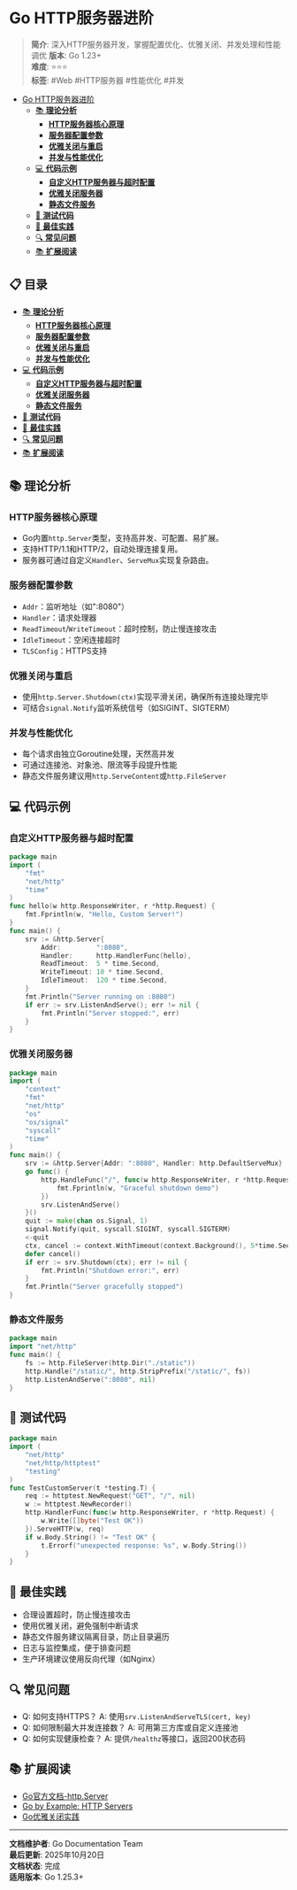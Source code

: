 # Go HTTP服务器进阶

> **简介**: 深入HTTP服务器开发，掌握配置优化、优雅关闭、并发处理和性能调优
> **版本**: Go 1.23+  
> **难度**: ⭐⭐⭐  
> **标签**: #Web #HTTP服务器 #性能优化 #并发

<!-- TOC START -->
- [Go HTTP服务器进阶](#go-http服务器进阶)
  - [📚 **理论分析**](#-理论分析)
    - [**HTTP服务器核心原理**](#http服务器核心原理)
    - [**服务器配置参数**](#服务器配置参数)
    - [**优雅关闭与重启**](#优雅关闭与重启)
    - [**并发与性能优化**](#并发与性能优化)
  - [💻 **代码示例**](#-代码示例)
    - [**自定义HTTP服务器与超时配置**](#自定义http服务器与超时配置)
    - [**优雅关闭服务器**](#优雅关闭服务器)
    - [**静态文件服务**](#静态文件服务)
  - [🧪 **测试代码**](#-测试代码)
  - [🎯 **最佳实践**](#-最佳实践)
  - [🔍 **常见问题**](#-常见问题)
  - [📚 **扩展阅读**](#-扩展阅读)
<!-- TOC END -->


## 📋 目录


- [📚 **理论分析**](#-理论分析)
  - [**HTTP服务器核心原理**](#http服务器核心原理)
  - [**服务器配置参数**](#服务器配置参数)
  - [**优雅关闭与重启**](#优雅关闭与重启)
  - [**并发与性能优化**](#并发与性能优化)
- [💻 **代码示例**](#-代码示例)
  - [**自定义HTTP服务器与超时配置**](#自定义http服务器与超时配置)
  - [**优雅关闭服务器**](#优雅关闭服务器)
  - [**静态文件服务**](#静态文件服务)
- [🧪 **测试代码**](#-测试代码)
- [🎯 **最佳实践**](#-最佳实践)
- [🔍 **常见问题**](#-常见问题)
- [📚 **扩展阅读**](#-扩展阅读)

## 📚 **理论分析**

### **HTTP服务器核心原理**

- Go内置`http.Server`类型，支持高并发、可配置、易扩展。
- 支持HTTP/1.1和HTTP/2，自动处理连接复用。
- 服务器可通过自定义`Handler`、`ServeMux`实现复杂路由。

### **服务器配置参数**

- `Addr`：监听地址（如":8080"）
- `Handler`：请求处理器
- `ReadTimeout`/`WriteTimeout`：超时控制，防止慢连接攻击
- `IdleTimeout`：空闲连接超时
- `TLSConfig`：HTTPS支持

### **优雅关闭与重启**

- 使用`http.Server.Shutdown(ctx)`实现平滑关闭，确保所有连接处理完毕
- 可结合`signal.Notify`监听系统信号（如SIGINT、SIGTERM）

### **并发与性能优化**

- 每个请求由独立Goroutine处理，天然高并发
- 可通过连接池、对象池、限流等手段提升性能
- 静态文件服务建议用`http.ServeContent`或`http.FileServer`

## 💻 **代码示例**

### **自定义HTTP服务器与超时配置**

```go
package main
import (
    "fmt"
    "net/http"
    "time"
)
func hello(w http.ResponseWriter, r *http.Request) {
    fmt.Fprintln(w, "Hello, Custom Server!")
}
func main() {
    srv := &http.Server{
        Addr:         ":8080",
        Handler:      http.HandlerFunc(hello),
        ReadTimeout:  5 * time.Second,
        WriteTimeout: 10 * time.Second,
        IdleTimeout:  120 * time.Second,
    }
    fmt.Println("Server running on :8080")
    if err := srv.ListenAndServe(); err != nil {
        fmt.Println("Server stopped:", err)
    }
}
```

### **优雅关闭服务器**

```go
package main
import (
    "context"
    "fmt"
    "net/http"
    "os"
    "os/signal"
    "syscall"
    "time"
)
func main() {
    srv := &http.Server{Addr: ":8080", Handler: http.DefaultServeMux}
    go func() {
        http.HandleFunc("/", func(w http.ResponseWriter, r *http.Request) {
            fmt.Fprintln(w, "Graceful shutdown demo")
        })
        srv.ListenAndServe()
    }()
    quit := make(chan os.Signal, 1)
    signal.Notify(quit, syscall.SIGINT, syscall.SIGTERM)
    <-quit
    ctx, cancel := context.WithTimeout(context.Background(), 5*time.Second)
    defer cancel()
    if err := srv.Shutdown(ctx); err != nil {
        fmt.Println("Shutdown error:", err)
    }
    fmt.Println("Server gracefully stopped")
}
```

### **静态文件服务**

```go
package main
import "net/http"
func main() {
    fs := http.FileServer(http.Dir("./static"))
    http.Handle("/static/", http.StripPrefix("/static/", fs))
    http.ListenAndServe(":8080", nil)
}
```

## 🧪 **测试代码**

```go
package main
import (
    "net/http"
    "net/http/httptest"
    "testing"
)
func TestCustomServer(t *testing.T) {
    req := httptest.NewRequest("GET", "/", nil)
    w := httptest.NewRecorder()
    http.HandlerFunc(func(w http.ResponseWriter, r *http.Request) {
        w.Write([]byte("Test OK"))
    }).ServeHTTP(w, req)
    if w.Body.String() != "Test OK" {
        t.Errorf("unexpected response: %s", w.Body.String())
    }
}
```

## 🎯 **最佳实践**

- 合理设置超时，防止慢连接攻击
- 使用优雅关闭，避免强制中断请求
- 静态文件服务建议隔离目录，防止目录遍历
- 日志与监控集成，便于排查问题
- 生产环境建议使用反向代理（如Nginx）

## 🔍 **常见问题**

- Q: 如何支持HTTPS？
  A: 使用`srv.ListenAndServeTLS(cert, key)`
- Q: 如何限制最大并发连接数？
  A: 可用第三方库或自定义连接池
- Q: 如何实现健康检查？
  A: 提供`/healthz`等接口，返回200状态码

## 📚 **扩展阅读**

- [Go官方文档-http.Server](https://golang.org/pkg/net/http/#Server)
- [Go by Example: HTTP Servers](https://gobyexample.com/http-servers)
- [Go优雅关闭实践](https://blog.cloudflare.com/the-complete-guide-to-golang-net-http-timeouts/)

---

**文档维护者**: Go Documentation Team  
**最后更新**: 2025年10月20日  
**文档状态**: 完成  
**适用版本**: Go 1.25.3+

